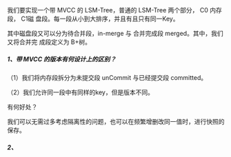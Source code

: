 我们要实现一个带 MVCC 的 LSM-Tree，普通的 LSM-Tree 两个部分， C0 内存段， C1磁
盘段。每一段从小到大排序，并且有且只有同一Key。

其中磁盘段又可以分为待合并段，in-merge 与 合并完成段 merged。其中，我们又将合并完
成段定义为 B+树。

##### 1、带 MVCC 的版本有何设计上的区别？

（1）我们将内存段拆分为未提交段 unCommit 与已经提交段 committed。

（2）我们允许同一段中有同样的key，但是版本不同。

有何好处？

我们可以无需过多考虑隔离性的问题，也可以在频繁增删改同一值时，进行快照的保存。

##### 2、